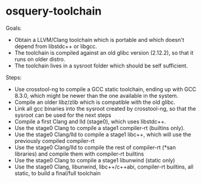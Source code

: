 # osquery-toolchain

Goals:
- Obtain a LLVM/Clang toolchain which is portable and which doesn't depend from libstdc++ or libgcc.
- The toolchain is compiled against an old glibc version (2.12.2), so that it runs on older distro.
- The toolchain lives in a sysroot folder which should be self sufficient.

Steps:
- Use crosstool-ng to compile a GCC static toolchain, ending up with GCC 8.3.0, which might be newer than the one available in the system.
- Compile an older libz/zlib which is compatible with the old glibc.
- Link all gcc binaries into the sysroot created by crosstool-ng, so that the sysroot can be used for the next steps
- Compile a first Clang and lld (stage0), which uses libstdc++.
- Use the stage0 Clang to compile a stage1 compiler-rt (builtins only).
- Use the stage0 Clang/lld to compile a stage1 libc++, which will use the previously compiled compiler-rt
- Use the stage0 Clang/lld to compile the rest of compiler-rt (\*san libraries) and compile them with compiler-rt builtins
- Use the stage0 Clang to compile a stage1 libunwind (static only)
- Use the stage0 Clang, libunwind, libc++/c++abi, compiler-rt builtins, all static, to build a final/full toolchain
